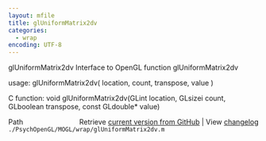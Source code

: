 ```yaml
---
layout: mfile
title: glUniformMatrix2dv
categories:
  - wrap
encoding: UTF-8
---
```


glUniformMatrix2dv  Interface to OpenGL function glUniformMatrix2dv  

usage:  glUniformMatrix2dv( location, count, transpose, value )  

C function:  void glUniformMatrix2dv(GLint location, GLsizei count, GLboolean transpose, const GLdouble\* value)  


<div class="code_header" style="text-align:right;">
  <span style="float:left;">Path&nbsp;&nbsp;</span> <span class="counter">Retrieve <a href=
  "https://raw.github.com/Psychtoolbox-3/Psychtoolbox-3/beta/./PsychOpenGL/MOGL/wrap/glUniformMatrix2dv.m">current version from GitHub</a> | View <a href=
  "https://github.com/Psychtoolbox-3/Psychtoolbox-3/commits/beta/./PsychOpenGL/MOGL/wrap/glUniformMatrix2dv.m">changelog</a></span>
</div>
<div class="code">
  <code>./PsychOpenGL/MOGL/wrap/glUniformMatrix2dv.m</code>
</div>
